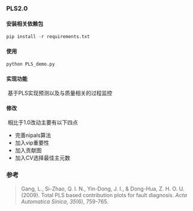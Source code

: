 ### PLS2.0

#### 安装相关依赖包

~~~python
pip install -r requirements.txt
~~~

#### 使用

~~~ python
python PLS_demo.py
~~~

#### 实现功能

​		基于PLS实现预测以及与质量相关的过程监控

#### 修改

​		相比于1.0改动主要有以下四点

- 完善nipals算法
- 加入vip重要性
- 加入贡献图
- 加入CV选择最佳主元数

### 参考

> Gang, L., Si-Zhao, Q. I. N., Yin-Dong, J. I., & Dong-Hua, Z. H. O. U. (2009). Total PLS based contribution plots for fault diagnosis. *Acta Automatica Sinica*, *35*(6), 759-765. 